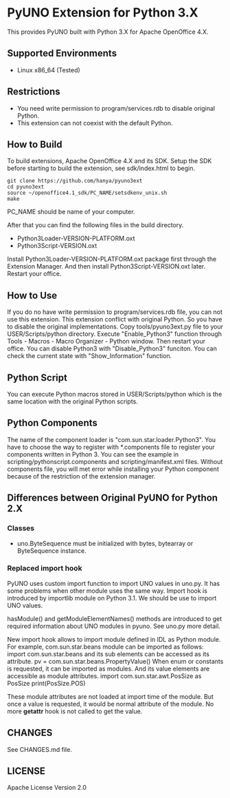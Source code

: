 
PyUNO Extension for Python 3.X
===========

This provides PyUNO built with Python 3.X for Apache OpenOffice 4.X. 


Supported Environments
---------
* Linux x86_64 (Tested)


Restrictions
---------
* You need write permission to program/services.rdb to disable original Python.
* This extension can not coexist with the default Python.


How to Build
--------
To build extensions, Apache OpenOffice 4.X and its SDK. Setup the SDK 
before starting to build the extension, see sdk/index.html to begin.

    git clone https://github.com/hanya/pyuno3ext
    cd pyuno3ext
    source ~/openoffice4.1_sdk/PC_NAME/setsdkenv_unix.sh
    make

PC_NAME should be name of your computer.

After that you can find the following files in the build directory.
* Python3Loader-VERSION-PLATFORM.oxt
* Python3Script-VERSION.oxt

Install Python3Loader-VERSION-PLATFORM.oxt package first through the Extension Manager. 
And then install Python3Script-VERSION.oxt later. Restart your office. 


How to Use
--------
If you do no have write permission to program/services.rdb file, 
you can not use this extension.
This extension conflict with original Python. So you have to disable 
the original implementations.
Copy tools/pyuno3ext.py file to your USER/Scripts/python directory. 
Execute "Enable_Python3" function through 
Tools - Macros - Macro Organizer - Python window. Then restart your office. 
You can disable Python3 with "Disable_Python3" funciton. 
You can check the current state with "Show_Information" function.


Python Script
--------
You can execute Python macros stored in USER/Scripts/python which 
is the same location with the original Python scripts.


Python Components
--------
The name of the component loader is "com.sun.star.loader.Python3". 
You have to choose the way to register with *.components file to register your components 
written in Python 3. You can see the example in scripting/pythonscript.components and 
scripting/manifest.xml files.
Without components file, you will met error while installing your Python component 
because of the restriction of the extension manager.


Differences between Original PyUNO for Python 2.X
-------

### Classes
* uno.ByteSequence must be initialized with bytes, bytearray or 
ByteSequence instance.


### Replaced import hook ###

PyUNO uses custom import function to import UNO values in uno.py. 
It has some problems when other module uses the same way. 
Import hook is introduced by importlib module on Python 3.1. 
We should be use to import UNO values.
  
hasModule() and getModuleElementNames() methods are introduced 
to get required information about UNO modules in pyuno.
See uno.py more detail.
  
New import hook allows to import module defined in IDL as Python module. 
For example, com.sun.star.beans module can be imported as follows: 
    import com.sun.star.beans
and its sub elements can be accessed as its attribute.
    pv = com.sun.star.beans.PropertyValue()
When enum or constants is requested, it can be imported as modules. 
And its value elements are accessible as module attributes. 
    import com.sun.star.awt.PosSize as PosSize
    print(PosSize.POS)
  
These module attributes are not loaded at import time of the module. 
But once a value is requested, it would be normal attribute of the module. 
No more __getattr__ hook is not called to get the value.


CHANGES
-------
See CHANGES.md file.


LICENSE
--------
Apache License Version 2.0
